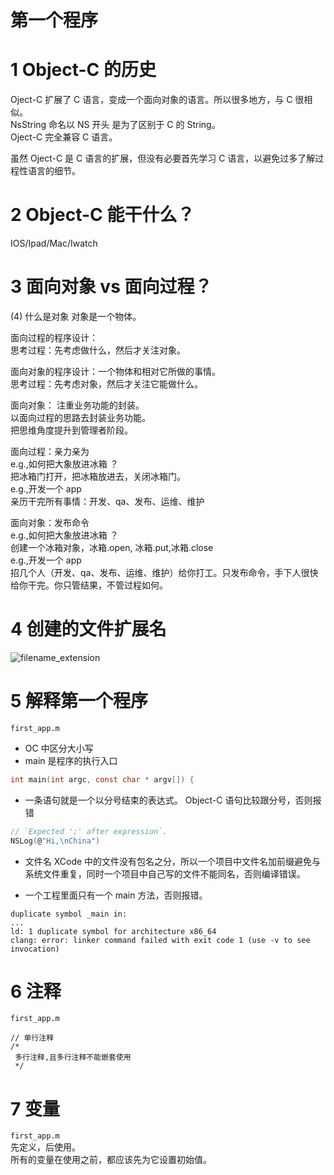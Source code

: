 # 第一个程序
# 1 Object-C 的历史

Oject-C 扩展了 C 语言，变成一个面向对象的语言。所以很多地方，与 C 很相似。  
NsString 命名以 NS 开头 是为了区别于 C 的 String。  
Oject-C 完全兼容 C 语言。

虽然 Oject-C 是 C 语言的扩展，但没有必要首先学习 C 语言，以避免过多了解过程性语言的细节。

# 2 Object-C 能干什么？

IOS/Ipad/Mac/Iwatch

# 3 面向对象 vs 面向过程？

(4) 什么是对象
对象是一个物体。

面向过程的程序设计：  
思考过程：先考虑做什么，然后才关注对象。

面向对象的程序设计：一个物体和相对它所做的事情。  
思考过程：先考虑对象，然后才关注它能做什么。

面向对象：
注重业务功能的封装。  
以面向过程的思路去封装业务功能。  
把思维角度提升到管理者阶段。

面向过程：亲力亲为  
e.g.,如何把大象放进冰箱 ？  
把冰箱门打开，把冰箱放进去，关闭冰箱门。  
e.g.,开发一个 app  
亲历干完所有事情：开发、qa、发布、运维、维护

面向对象：发布命令  
e.g.,如何把大象放进冰箱 ？  
创建一个冰箱对象，冰箱.open, 冰箱.put,冰箱.close  
e.g.,开发一个 app  
招几个人（开发、qa、发布、运维、维护）给你打工。只发布命令，手下人很快给你干完。你只管结果，不管过程如何。

# 4 创建的文件扩展名

![filename_extension](https://yingvickycao.github.io/img/ios/filename_extension.jpg)

# 5 解释第一个程序

`first_app.m`

- OC 中区分大小写
- main 是程序的执行入口

```c
int main(int argc, const char * argv[]) {
```

- 一条语句就是一个以分号结束的表达式。
  Object-C 语句比较跟分号，否则报错

```c
// `Expected ';' after expression`.
NSLog(@"Hi,\nChina")
```

- 文件名
XCode 中的文件没有包名之分，所以一个项目中文件名加前缀避免与系统文件重复，同时一个项目中自己写的文件不能同名，否则编译错误。

- 一个工程里面只有一个 main 方法，否则报错。

```
duplicate symbol _main in:
...
ld: 1 duplicate symbol for architecture x86_64
clang: error: linker command failed with exit code 1 (use -v to see invocation)
```

# 6 注释

`first_app.m`

```
// 单行注释
/*
 多行注释,且多行注释不能嵌套使用
 */
```

# 7 变量

`first_app.m`  
先定义，后使用。  
所有的变量在使用之前，都应该先为它设置初始值。  